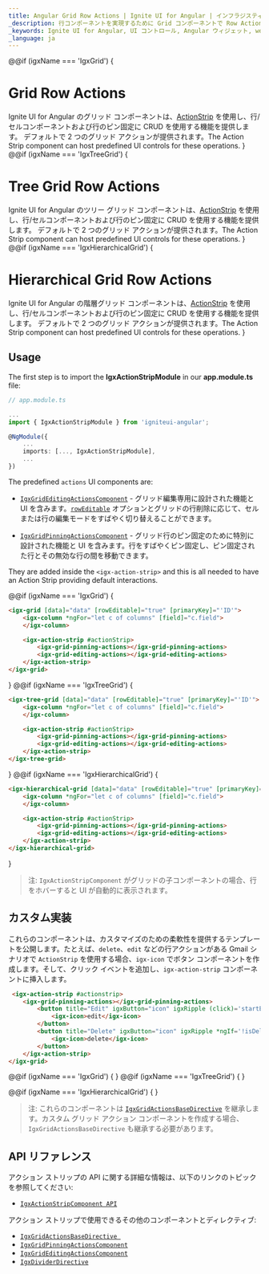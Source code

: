 ```yaml
---
title: Angular Grid Row Actions | Ignite UI for Angular | インフラジスティックス
_description: 行コンポーネントを実現するために Grid コンポーネントで Row Actions を使用する方法を紹介します。
_keywords: Ignite UI for Angular, UI コントロール, Angular ウィジェット, web ウィジェット, UI ウィジェット, Angular, ネイティブ Angular コンポーネント スイート, ネイティブ Angular コントロール, ネイティブ Angular コンポーネント ライブラリ, Angular ActionStrip コンポーネント, Angular ActionStrip ディレクティブ, Angular ActionStrip コントロール
_language: ja
---
```

@@if (igxName === 'IgxGrid') {
# Grid Row Actions

Ignite UI for Angular のグリッド コンポーネントは、[ActionStrip](../action-strip.md) を使用し、行/セルコンポーネントおよび行のピン固定に CRUD を使用する機能を提供します。
デフォルトで 2 つのグリッド アクションが提供されます。The Action Strip component can host predefined UI controls for these operations.
}
@@if (igxName === 'IgxTreeGrid') {
# Tree Grid Row Actions

Ignite UI for Angular のツリー グリッド コンポーネントは、[ActionStrip](../action-strip.md) を使用し、行/セルコンポーネントおよび行のピン固定に CRUD を使用する機能を提供します。
デフォルトで 2 つのグリッド アクションが提供されます。The Action Strip component can host predefined UI controls for these operations.
}
@@if (igxName === 'IgxHierarchicalGrid') {
# Hierarchical Grid Row Actions

Ignite UI for Angular の階層グリッド コンポーネントは、[ActionStrip](../action-strip.md) を使用し、行/セルコンポーネントおよび行のピン固定に CRUD を使用する機能を提供します。
デフォルトで 2 つのグリッド アクションが提供されます。The Action Strip component can host predefined UI controls for these operations.
}

## Usage

The first step is to import the **IgxActionStripModule** in our **app.module.ts** file:

```typescript
// app.module.ts

...
import { IgxActionStripModule } from 'igniteui-angular';

@NgModule({
    ...
    imports: [..., IgxActionStripModule],
    ...
})
```

The predefined `actions` UI components are:
- [`IgxGridEditingActionsComponent`]({environment:angularApiUrl}/classes/igxgrideditingactionscomponent.html) - グリッド編集専用に設計された機能と UI を含みます。[`rowEditable`]({environment:angularApiUrl}/classes/IgxGridComponent.html#rowEditable) オプションとグリッドの行削除に応じて、セルまたは行の編集モードをすばやく切り替えることができます。

- [`IgxGridPinningActionsComponent`]({environment:angularApiUrl}/classes/igxgridpinningactionscomponent.html) - グリッド行のピン固定のために特別に設計された機能と UI を含みます。行をすばやくピン固定し、ピン固定された行とその無効な行の間を移動できます。

They are added inside the `<igx-action-strip>` and this is all needed to have an Action Strip providing default interactions.

@@if (igxName === 'IgxGrid') {
```html
<igx-grid [data]="data" [rowEditable]="true" [primaryKey]="'ID'">
    <igx-column *ngFor="let c of columns" [field]="c.field">
    </igx-column>

    <igx-action-strip #actionStrip>
        <igx-grid-pinning-actions></igx-grid-pinning-actions>
        <igx-grid-editing-actions></igx-grid-editing-actions>
    </igx-action-strip>
</igx-grid>
```
}
@@if (igxName === 'IgxTreeGrid') {
```html
<igx-tree-grid [data]="data" [rowEditable]="true" [primaryKey]="'ID'">
    <igx-column *ngFor="let c of columns" [field]="c.field">
    </igx-column>

    <igx-action-strip #actionStrip>
        <igx-grid-pinning-actions></igx-grid-pinning-actions>
        <igx-grid-editing-actions></igx-grid-editing-actions>
    </igx-action-strip>
</igx-tree-grid>
```
}
@@if (igxName === 'IgxHierarchicalGrid') {
```html
<igx-hierarchical-grid [data]="data" [rowEditable]="true" [primaryKey]="'ID'">
    <igx-column *ngFor="let c of columns" [field]="c.field">
    </igx-column>

    <igx-action-strip #actionStrip>
        <igx-grid-pinning-actions></igx-grid-pinning-actions>
        <igx-grid-editing-actions></igx-grid-editing-actions>
    </igx-action-strip>
</igx-hierarchical-grid>
```
}

>注: `IgxActionStripComponent` がグリッドの子コンポーネントの場合、行をホバーすると UI が自動的に表示されます。

## カスタム実装

これらのコンポーネントは、カスタマイズのための柔軟性を提供するテンプレートを公開します。たとえば、`delete`、`edit` などの行アクションがある Gmail シナリオで `ActionStrip` を使用する場合、`igx-icon` でボタン コンポーネントを作成します。そして、クリック イベントを追加し、`igx-action-strip` コンポーネントに挿入します。

```html
 <igx-action-strip #actionstrip>
    <igx-grid-pinning-actions></igx-grid-pinning-actions>
        <button title="Edit" igxButton="icon" igxRipple (click)='startEdit(actionstrip.context)'>
            <igx-icon>edit</igx-icon>
        </button>
        <button title="Delete" igxButton="icon" igxRipple *ngIf='!isDeleted(actionstrip.context)' (click)='actionstrip.context.delete()'>
            <igx-icon>delete</igx-icon>
        </button>
    </igx-action-strip>
</igx-grid>
```

@@if (igxName === 'IgxGrid') {
<code-view style="height: 600px;" 
           data-demos-base-url="{environment:demosBaseUrl}" 
           iframe-src="{environment:demosBaseUrl}/grid/grid-action-strip" >
</code-view>
}
@@if (igxName === 'IgxTreeGrid') {
<code-view style="height: 600px;" 
           data-demos-base-url="{environment:demosBaseUrl}" 
           iframe-src="{environment:demosBaseUrl}/tree-grid/tree-grid-action-strip" >
</code-view>
}

@@if (igxName === 'IgxHierarchicalGrid') {
<code-view style="height: 600px;" 
           data-demos-base-url="{environment:demosBaseUrl}" 
           iframe-src="{environment:demosBaseUrl}/hierarchical-grid/hGrid-action-strip" >
</code-view>
}

>注: これらのコンポーネントは [`IgxGridActionsBaseDirective`]({environment:infragisticsBaseUrl}/classes/igxgridactionsbasedirective.html) を継承します。カスタム グリッド アクション コンポーネントを作成する場合、`IgxGridActionsBaseDirective` も継承する必要があります。

## API リファレンス

アクション ストリップの API に関する詳細な情報は、以下のリンクのトピックを参照してください:
* [`IgxActionStripComponent API`]({environment:angularApiUrl}/classes/igxactionstripcomponent.html)

アクション ストリップで使用できるその他のコンポーネントとディレクティブ:

* [`IgxGridActionsBaseDirective `]({environment:angularApiUrl}/classes/igxgridactionsbasedirective.html)
* [`IgxGridPinningActionsComponent`]({environment:angularApiUrl}/classes/igxpinningactionscomponent.html)
* [`IgxGridEditingActionsComponent`]({environment:angularApiUrl}/classes/igxeditingactionscomponent.html)
* [`IgxDividerDirective`]({environment:angularApiUrl}/classes/igxdividerdirective.html)